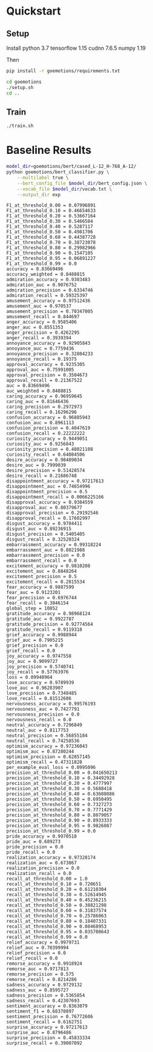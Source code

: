 # Quickstart

## Setup

Install python 3.7 tensorflow 1.15 cudnn 7.6.5 numpy 1.19

Then

```bash
pip install -r goemotions/requirements.txt
```

```bash
cd goemotions
./setup.sh
cd ..
```

## Train

```bash
./train.sh
```

# Baseline Results

```bash
model_dir=goemotions/bert/cased_L-12_H-768_A-12/
python goemotions/bert_classifier.py \
    --multilabel true \
    --bert_config_file $model_dir/bert_config.json \
    --vocab_file $model_dir/vocab.txt \
    --output_dir exp
```

    F1_at_threshold_0.00 = 0.07996891
    F1_at_threshold_0.10 = 0.46654633
    F1_at_threshold_0.20 = 0.53667164
    F1_at_threshold_0.30 = 0.5466584
    F1_at_threshold_0.40 = 0.5287117
    F1_at_threshold_0.50 = 0.4981706
    F1_at_threshold_0.60 = 0.44387728
    F1_at_threshold_0.70 = 0.38723078
    F1_at_threshold_0.80 = 0.29982966
    F1_at_threshold_0.90 = 0.1547105
    F1_at_threshold_0.95 = 0.06891227
    F1_at_threshold_0.99 = 0.0
    accuracy = 0.83669496
    accuracy_weighted = 0.8488815
    admiration_accuracy = 0.9303483
    admiration_auc = 0.9076752
    admiration_precision = 0.6334746
    admiration_recall = 0.59325397
    amusement_accuracy = 0.97512436
    amusement_auc = 0.970537
    amusement_precision = 0.70347005
    amusement_recall = 0.844697
    anger_accuracy = 0.9585406
    anger_auc = 0.8551353
    anger_precision = 0.4262295
    anger_recall = 0.3939394
    annoyance_accuracy = 0.92905843
    annoyance_auc = 0.7759436
    annoyance_precision = 0.32804233
    annoyance_recall = 0.19375
    approval_accuracy = 0.9235305
    approval_auc = 0.75991005
    approval_precision = 0.3504673
    approval_recall = 0.21367522
    auc = 0.83669496
    auc_weighted = 0.8488815
    caring_accuracy = 0.96959645
    caring_auc = 0.81646436
    caring_precision = 0.2972973
    caring_recall = 0.16296296
    confusion_accuracy = 0.96885943
    confusion_auc = 0.8961113
    confusion_precision = 0.4047619
    confusion_recall = 0.22222222
    curiosity_accuracy = 0.9449051
    curiosity_auc = 0.9256843
    curiosity_precision = 0.48021108
    curiosity_recall = 0.64084506
    desire_accuracy = 0.98489034
    desire_auc = 0.7999039
    desire_precision = 0.51428574
    desire_recall = 0.21686748
    disappointment_accuracy = 0.97217613
    disappointment_auc = 0.74654996
    disappointment_precision = 0.5
    disappointment_recall = 0.0066225166
    disapproval_accuracy = 0.9384559
    disapproval_auc = 0.80379677
    disapproval_precision = 0.29192546
    disapproval_recall = 0.17602997
    disgust_accuracy = 0.9784411
    disgust_auc = 0.89236915
    disgust_precision = 0.5405405
    disgust_recall = 0.32520324
    embarrassment_accuracy = 0.99318224
    embarrassment_auc = 0.8021988
    embarrassment_precision = 0.0
    embarrassment_recall = 0.0
    excitement_accuracy = 0.9810208
    excitement_auc = 0.8848264
    excitement_precision = 0.5
    excitement_recall = 0.2815534
    fear_accuracy = 0.9887599
    fear_auc = 0.9123201
    fear_precision = 0.6976744
    fear_recall = 0.3846154
    global_step = 10852
    gratitude_accuracy = 0.98968124
    gratitude_auc = 0.9922787
    gratitude_precision = 0.92774564
    gratitude_recall = 0.9119318
    grief_accuracy = 0.9988944
    grief_auc = 0.7905215
    grief_precision = 0.0
    grief_recall = 0.0
    joy_accuracy = 0.9747558
    joy_auc = 0.9099727
    joy_precision = 0.5740741
    joy_recall = 0.57763976
    loss = 0.09940964
    love_accuracy = 0.9789939
    love_auc = 0.96283907
    love_precision = 0.7348485
    love_recall = 0.81512606
    nervousness_accuracy = 0.99576193
    nervousness_auc = 0.7427791
    nervousness_precision = 0.0
    nervousness_recall = 0.0
    neutral_accuracy = 0.7296849
    neutral_auc = 0.8117753
    neutral_precision = 0.56855184
    neutral_recall = 0.74258536
    optimism_accuracy = 0.97236043
    optimism_auc = 0.87280244
    optimism_precision = 0.62857145
    optimism_recall = 0.47311828
    per_example_eval_loss = 0.0995096
    precision_at_threshold_0.00 = 0.041650213
    precision_at_threshold_0.10 = 0.34492928
    precision_at_threshold_0.20 = 0.4777997
    precision_at_threshold_0.30 = 0.5688418
    precision_at_threshold_0.40 = 0.63608086
    precision_at_threshold_0.50 = 0.6950495
    precision_at_threshold_0.60 = 0.7327273
    precision_at_threshold_0.70 = 0.7771429
    precision_at_threshold_0.80 = 0.8079057
    precision_at_threshold_0.90 = 0.8933333
    precision_at_threshold_0.95 = 0.9826087
    precision_at_threshold_0.99 = 0.0
    pride_accuracy = 0.9970518
    pride_auc = 0.689273
    pride_precision = 0.0
    pride_recall = 0.0
    realization_accuracy = 0.97328174
    realization_auc = 0.673867
    realization_precision = 0.0
    realization_recall = 0.0
    recall_at_threshold_0.00 = 1.0
    recall_at_threshold_0.10 = 0.720651
    recall_at_threshold_0.20 = 0.61210304
    recall_at_threshold_0.30 = 0.52614945
    recall_at_threshold_0.40 = 0.45236215
    recall_at_threshold_0.50 = 0.38821298
    recall_at_threshold_0.60 = 0.31837574
    recall_at_threshold_0.70 = 0.25786063
    recall_at_threshold_0.80 = 0.18407331
    recall_at_threshold_0.90 = 0.08468953
    recall_at_threshold_0.95 = 0.035708643
    recall_at_threshold_0.99 = 0.0
    relief_accuracy = 0.9979731
    relief_auc = 0.70399994
    relief_precision = 0.0
    relief_recall = 0.0
    remorse_accuracy = 0.9918924
    remorse_auc = 0.9717813
    remorse_precision = 0.575
    remorse_recall = 0.8214286
    sadness_accuracy = 0.9729132
    sadness_auc = 0.8595727
    sadness_precision = 0.5365854
    sadness_recall = 0.42307693
    sentiment_accuracy = 0.8363079
    sentiment_f1 = 0.68370897
    sentiment_precision = 0.76772606
    sentiment_recall = 0.6162751
    surprise_accuracy = 0.97217613
    surprise_auc = 0.8796486
    surprise_precision = 0.45833334
    surprise_recall = 0.39007092
